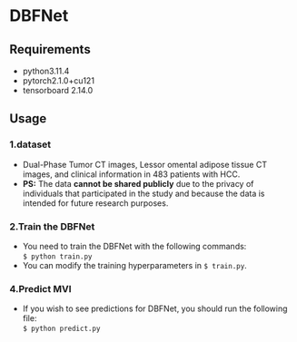 # DBFNet
## Requirements
* python3.11.4
* pytorch2.1.0+cu121
* tensorboard 2.14.0
## Usage
### 1.dataset
* Dual-Phase Tumor CT images, Lessor omental adipose tissue CT images, and clinical information in 483 patients with HCC.  
* **PS:** The data **cannot be shared publicly** due to the privacy of individuals that participated in the study and because the data is intended for future research purposes.
### 2.Train the DBFNet
* You need to train the DBFNet with the following commands:  
`$ python train.py`  
* You can modify the training hyperparameters in `$ train.py`.
### 4.Predict MVI
* If you wish to see predictions for DBFNet, you should run the following file:  
`$ python predict.py`
